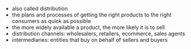 - also called distribution
- the plans and processes of getting the right products to the right consumers as quick as possible
- the more widely available a product, the more likely it is to sell
- distribution channels: wholesalers, retailers, ecommerce, sales agents
- intermediaries: entities that buy on behalf of sellers and buyers 
